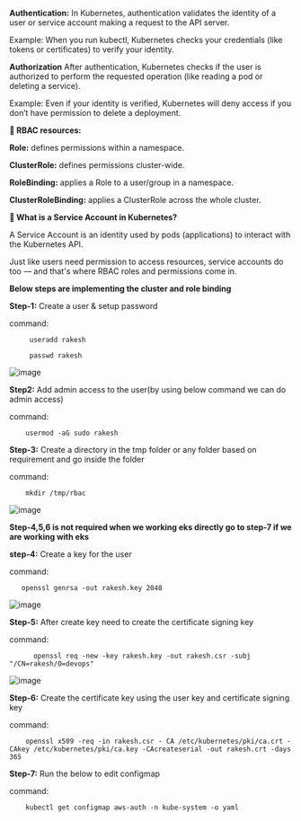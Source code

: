 
**Authentication:** In Kubernetes, authentication validates the identity of a user or service account making a request to the API server.

Example: When you run kubectl, Kubernetes checks your credentials (like tokens or certificates) to verify your identity.

**Authorization** After authentication, Kubernetes checks if the user is authorized to perform the requested operation (like reading a pod or deleting a service).

Example: Even if your identity is verified, Kubernetes will deny access if you don’t have permission to delete a deployment.

**📁 RBAC resources:**

**Role:** defines permissions within a namespace.

**ClusterRole:** defines permissions cluster-wide.

**RoleBinding:** applies a Role to a user/group in a namespace.

**ClusterRoleBinding:** applies a ClusterRole across the whole cluster.

**🤖 What is a Service Account in Kubernetes?**

A Service Account is an identity used by pods (applications) to interact with the Kubernetes API.

Just like users need permission to access resources, service accounts do too — and that's where RBAC roles and permissions come in.

**Below steps are implementing the cluster and role binding**

**Step-1:** Create a user & setup  password

command:  
        
         useradd rakesh 
         
         passwd rakesh

![image](https://github.com/user-attachments/assets/4e9c0875-6191-4b85-9120-293f33929dd2)

**Step2:** Add admin access to the user(by using below command we can do admin access)

command:

        usermod -aG sudo rakesh

**Step-3:** Create a directory in the tmp folder or any folder based on requirement and go inside the folder

command:

        mkdir /tmp/rbac

![image](https://github.com/user-attachments/assets/a1afe566-a263-454d-a981-e40bbdb2de2c)

 **Step-4,5,6 is not required when we working eks directly go to step-7 if we are working with eks**

**step-4:** Create a key for the user 

command:

       openssl genrsa -out rakesh.key 2048

![image](https://github.com/user-attachments/assets/54437390-e651-415d-a6e2-1a273f9abeb2)

**Step-5:** After create key need to create the certificate signing key
       
command:

          openssl req -new -key rakesh.key -out rakesh.csr -subj "/CN=rakesh/O=devops"

![image](https://github.com/user-attachments/assets/123ef10a-9967-4284-acb6-823be7d8c480)

**Step-6:** Create the certificate key using the user key and certificate signing key

command:

        openssl x509 -req -in rakesh.csr - CA /etc/kubernetes/pki/ca.crt -CAkey /etc/kubernetes/pki/ca.key -CAcreateserial -out rakesh.crt -days 365

**Step-7:** Run  the below to edit configmap

command: 

        kubectl get configmap aws-auth -n kube-system -o yaml



